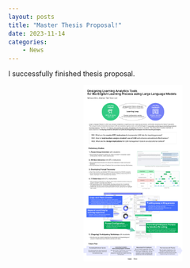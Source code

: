 ```yaml
---
layout: posts
title: "Master Thesis Proposal!"
date: 2023-11-14
categories: 
    - News
---
```


I successfully finished thesis proposal.

<img src="/assets/images/masterposter.jpg" alt="drawing" width="200" style="margin-left: auto; margin-right: auto; display: block;"/>